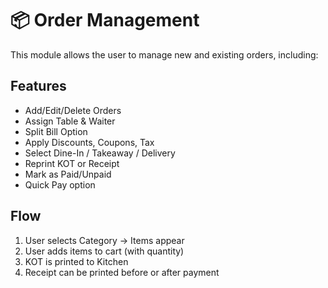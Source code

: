 # 📦 Order Management

This module allows the user to manage new and existing orders, including:

## Features

- Add/Edit/Delete Orders
- Assign Table & Waiter
- Split Bill Option
- Apply Discounts, Coupons, Tax
- Select Dine-In / Takeaway / Delivery
- Reprint KOT or Receipt
- Mark as Paid/Unpaid
- Quick Pay option

## Flow

1. User selects Category → Items appear
2. User adds items to cart (with quantity)
3. KOT is printed to Kitchen
4. Receipt can be printed before or after payment
